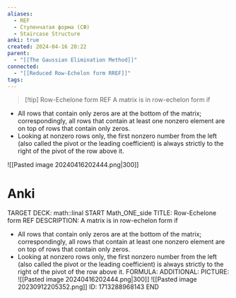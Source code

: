 ```yaml
---
aliases:
  - REF
  - Ступенчатая форма (СФ)
  - Staircase Structure
anki: true
created: 2024-04-16 20:22
parent:
  - "[[The Gaussian Elimination Method]]"
connected:
  - "[[Reduced Row-Echelon form RREF]]"
tags:
---
```


> [!tip] Row-Echelone form REF
A matrix is in row-echelon form if
- All rows that contain only zeros are at the bottom of the matrix; correspondingly, all rows that contain at least one nonzero element are on top of rows that contain only zeros.
- Looking at nonzero rows only, the first nonzero number from the left (also called the pivot or the leading coefficient) is always strictly to the right of the pivot of the row above it.

![[Pasted image 20240416202444.png|300]]

# Anki
TARGET DECK: math::linal
START
Math_ONE_side
TITLE: Row-Echelone form REF
DESCRIPTION: 
A matrix is in row-echelon form if
- All rows that contain only zeros are at the bottom of the matrix; correspondingly, all rows that contain at least one nonzero element are on top of rows that contain only zeros.
- Looking at nonzero rows only, the first nonzero number from the left (also called the pivot or the leading coefficient) is always strictly to the right of the pivot of the row above it.
FORMULA: 
ADDITIONAL:
PICTURE: ![[Pasted image 20240416202444.png|300]]
![[Pasted image 20230912205352.png]]
ID: 1713288968143
END